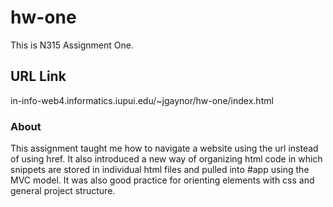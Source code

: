 # hw-one

This is N315 Assignment One.

## URL Link

in-info-web4.informatics.iupui.edu/~jgaynor/hw-one/index.html

### About

This assignment taught me how to navigate a website using the url instead of using href. It also introduced a new way of organizing html code in which snippets are stored in individual html files and pulled into #app using the MVC model.
It was also good practice for orienting elements with css and general project structure.
